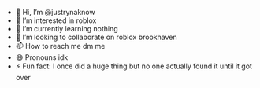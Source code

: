 - 👋 Hi, I’m @justrynaknow
- 👀 I’m interested in roblox
- 🌱 I’m currently learning nothing
- 💞️ I’m looking to collaborate on roblox brookhaven
- 📫 How to reach me dm me
- 😄 Pronouns idk
- ⚡ Fun fact: I once did a huge thing but no one actually found it until it got over

<!---
justrynaknow/justrynaknow is a ✨ special ✨ repository because its `README.md` (this file) appears on your GitHub profile.
You can click the Preview link to take a look at your changes.
--->
